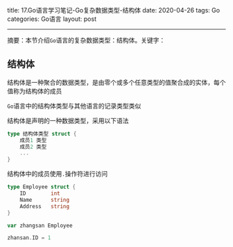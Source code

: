title: 17.Go语言学习笔记-Go复杂数据类型-结构体
date: 2020-04-26
tags: Go
categories: Go语言
layout: post

------

摘要：本节介绍`Go`语言的复杂数据类型：结构体。关键字：

<!-- more -->

## 结构体

结构体是一种聚合的数据类型，是由零个或多个任意类型的值聚合成的实体，每个值称为结构体的成员

`Go`语言中的结构体类型与其他语言的记录类型类似

结构体是声明的一种数据类型，采用以下语法

```go
type 结构体类型 struct {
    成员1 类型
  	成员2 类型
  	...
}
```

结构体中的成员使用`.`操作符进行访问

```go
type Employee struct {
    ID        int
    Name      string
    Address   string
}

var zhangsan Employee

zhansan.ID = 1
```

